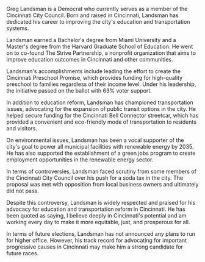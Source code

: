 Greg Landsman is a Democrat who currently serves as a member of the Cincinnati City Council. Born and raised in Cincinnati, Landsman has dedicated his career to improving the city's education and transportation systems.

Landsman earned a Bachelor's degree from Miami University and a Master's degree from the Harvard Graduate School of Education. He went on to co-found The Strive Partnership, a nonprofit organization that aims to improve education outcomes in Cincinnati and other communities.

Landsman's accomplishments include leading the effort to create the Cincinnati Preschool Promise, which provides funding for high-quality preschool to families regardless of their income level. Under his leadership, the initiative passed on the ballot with 63% voter support.

In addition to education reform, Landsman has championed transportation issues, advocating for the expansion of public transit options in the city. He helped secure funding for the Cincinnati Bell Connector streetcar, which has provided a convenient and eco-friendly mode of transportation to residents and visitors.

On environmental issues, Landsman has been a vocal supporter of the city's goal to power all municipal facilities with renewable energy by 2035. He has also supported the establishment of a green jobs program to create employment opportunities in the renewable energy sector.

In terms of controversies, Landsman faced scrutiny from some members of the Cincinnati City Council over his push for a soda tax in the city. The proposal was met with opposition from local business owners and ultimately did not pass.

Despite this controversy, Landsman is widely respected and praised for his advocacy for education and transportation reform in Cincinnati. He has been quoted as saying, I believe deeply in Cincinnati's potential and am working every day to make it more equitable, just, and prosperous for all.

In terms of future elections, Landsman has not announced any plans to run for higher office. However, his track record for advocating for important progressive causes in Cincinnati may make him a strong candidate for future races.
